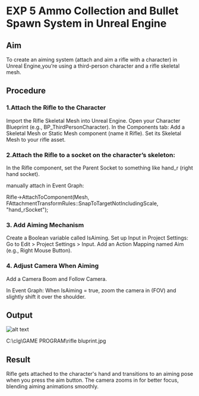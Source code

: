 # EXP 5 Ammo Collection and Bullet Spawn System in Unreal Engine

##  Aim
To create an aiming system (attach and aim a rifle with a character) in Unreal Engine,you’re using a third-person character and a rifle skeletal mesh.


## Procedure

### 1.Attach the Rifle to the Character

Import the Rifle Skeletal Mesh into Unreal Engine.
Open your Character Blueprint (e.g., BP_ThirdPersonCharacter).
In the Components tab:
Add a Skeletal Mesh or Static Mesh component (name it Rifle).
Set its Skeletal Mesh to your rifle asset.

### 2.Attach the Rifle to a socket on the character’s skeleton:

In the Rifle component, set the Parent Socket to something like hand_r (right hand socket).

manually attach in Event Graph:

Rifle->AttachToComponent(Mesh, FAttachmentTransformRules::SnapToTargetNotIncludingScale, "hand_rSocket");


### 3. Add Aiming Mechanism

Create a Boolean variable called IsAiming.
Set up Input in Project Settings:
Go to Edit > Project Settings > Input.
Add an Action Mapping named Aim (e.g., Right Mouse Button).

### 4. Adjust Camera When Aiming

Add a Camera Boom and Follow Camera.

In Event Graph:
When IsAiming = true, zoom the camera in (FOV) and slightly shift it over the shoulder.


## Output
![alt text](<rifle man-1.jpg>)

C:\clg\GAME PROGRAM\rifle bluprint.jpg
##  Result

Rifle gets attached to the character's hand and transitions to an aiming pose when you press the aim button. The camera zooms in for better focus, blending aiming animations smoothly.
